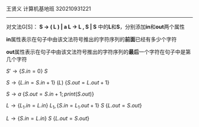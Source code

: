 王贤义																计算机基地班                                                                   320210931221

---

对文法G[S]： **S -> ( L ) | a   L -> L , S | S** 中的**L**和**S**，分别添加**in**和**out**两个属性

**in**属性表示在句子中由该文法符号推出的字符序列的**前面**已经有多少个字符

**out**属性表示在句子中由该文法符号推出的字符序列的**最后**一个字符在句子中是第几个字符



$S'→\{S.in=0\}\ S$

$S→\{L.in=S.in+1\}\ (L)\ \{S.out=L.out+1\}$

$S→a\ \{S.out=S.in+1;print(S.out)\}$

$L→\{L_1.in=L.in\}\ L_1,\{S.in=L_1.out+1\} \ S\ \{L.out=S.out\}$

$L→\{S.in=L.in\}\ S\ \{L.out=S.out\}$

